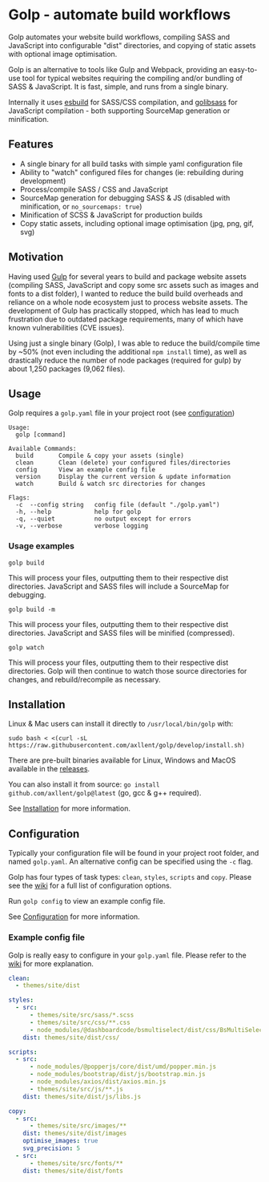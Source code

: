 # Golp - automate build workflows

Golp automates your website build workflows, compiling SASS and JavaScript into configurable "dist" directories, and copying of static assets with optional image optimisation.

Golp is an alternative to tools like Gulp and Webpack, providing an easy-to-use tool for typical websites requiring the compiling and/or bundling of SASS & JavaScript. It is fast, simple, and runs from a single binary.

Internally it uses [esbuild](https://github.com/evanw/esbuild) for SASS/CSS compilation, and [golibsass](https://github.com/bep/golibsass) for JavaScript compilation - both supporting SourceMap generation or minification.


## Features

- A single binary for all build tasks with simple yaml configuration file
- Ability to "watch" configured files for changes (ie: rebuilding during development)
- Process/compile SASS / CSS and JavaScript
- SourceMap generation for debugging SASS & JS (disabled with minification, or `no_sourcemaps: true`)
- Minification of SCSS & JavaScript for production builds
- Copy static assets, including optional image optimisation (jpg, png, gif, svg)


## Motivation

Having used [Gulp](https://gulpjs.com/) for several years to build and package website assets (compiling SASS, JavaScript and copy some src assets such as images and fonts to a dist folder), I wanted to reduce the build build overheads and reliance on a whole node ecosystem just to process website assets. The development of Gulp has practically stopped, which has lead to much frustration due to outdated package requirements, many of which have known vulnerabilities (CVE issues).

Using just a single binary (Golp), I was able to reduce the build/compile time by ~50% (not even including the additional `npm install` time), as well as drastically reduce the number of node packages (required for gulp) by about 1,250 packages (9,062 files).


## Usage

Golp requires a `golp.yaml` file in your project root (see [configuration](#configuration))

```
Usage:
  golp [command]

Available Commands:
  build       Compile & copy your assets (single)
  clean       Clean (delete) your configured files/directories
  config      View an example config file
  version     Display the current version & update information
  watch       Build & watch src directories for changes

Flags:
  -c  --config string   config file (default "./golp.yaml")
  -h, --help            help for golp
  -q, --quiet           no output except for errors
  -v, --verbose         verbose logging
```


### Usage examples

```
golp build
```
This will process your files, outputting them to their respective dist directories. JavaScript and SASS files will include a SourceMap for debugging.

```
golp build -m
```
This will process your files, outputting them to their respective dist directories. JavaScript and SASS files will be minified (compressed).

```
golp watch
```
This will process your files, outputting them to their respective dist directories. Golp will then continue to watch those source directories for changes, and rebuild/recompile as necessary.


## Installation


Linux & Mac users can install it directly to `/usr/local/bin/golp` with:
```
sudo bash < <(curl -sL https://raw.githubusercontent.com/axllent/golp/develop/install.sh)
```

There are pre-built binaries available for Linux, Windows and MacOS available in the [releases](https://github.com/axllent/golp/releases/latest).

You can also install it from source: `go install github.com/axllent/golp@latest` (go, gcc & g++ required).

See [Installation](https://github.com/axllent/golp/wiki/Installation) for more information.


## Configuration

Typically your configuration file will be found in your project root folder, and named `golp.yaml`. An alternative config can be specified using the `-c` flag.

Golp has four types of task types: `clean`, `styles`, `scripts` and `copy`. Please see the [wiki](https://github.com/axllent/golp/wiki) for a full list of configuration options.

Run `golp config` to view an example config file.

See [Configuration](https://github.com/axllent/golp/wiki/Configuration) for more information.


### Example config file

Golp is really easy to configure in your `golp.yaml` file. Please refer to the [wiki](https://github.com/axllent/golp/wiki/Configuration) for more explanation.

```yaml
clean: 
  - themes/site/dist

styles:
  - src:
      - themes/site/src/sass/*.scss
      - themes/site/src/css/**.css 
      - node_modules/@dashboardcode/bsmultiselect/dist/css/BsMultiSelect.css
    dist: themes/site/dist/css/

scripts:
  - src:
      - node_modules/@popperjs/core/dist/umd/popper.min.js
      - node_modules/bootstrap/dist/js/bootstrap.min.js
      - node_modules/axios/dist/axios.min.js
      - themes/site/src/js/**.js
    dist: themes/site/dist/js/libs.js 

copy:
  - src:
      - themes/site/src/images/**
    dist: themes/site/dist/images
    optimise_images: true
    svg_precision: 5
  - src:
      - themes/site/src/fonts/**
    dist: themes/site/dist/fonts  
```
